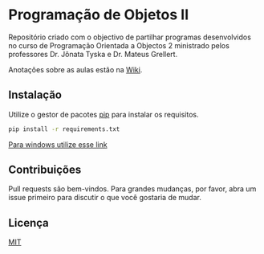 # Programação de Objetos II
Repositório criado com o objectivo de partilhar programas desenvolvidos no curso de Programação Orientada a Objectos 2 ministrado pelos professores Dr. Jônata Tyska e Dr. Mateus Grellert.

Anotações sobre as aulas estão na [Wiki](https://github.com/larissajusten/ufsc-object-oriented-programming/wiki).

## Instalação

Utilize o gestor de pacotes [pip](https://pip.pypa.io/en/stable/) para instalar os requisitos.

```bash
pip install -r requirements.txt
```

[Para windows utilize esse link](https://www.google.com/search?q=install+pip+windows&ei=dGiZYdv0EPDm1sQPpLaBmA4&oq=install+pip+win&gs_lcp=Cgdnd3Mtd2l6EAMYADIFCAAQgAQyBQgAEIAEMgUIABCABDIFCAAQgAQyBQgAEIAEMgUIABCABDIGCAAQFhAeMgYIABAWEB4yBggAEBYQHjIGCAAQFhAeOgQIABBDOgsIABCABBCxAxCDAToICAAQgAQQsQM6BwgAELEDEEM6BggAEAoQEzoKCAAQFhAKEB4QEzoICAAQFhAeEBNKBAhBGABQAFjAHWCaKWgBcAJ4AIABywGIAY0RkgEGMC4xNS4xmAEAoAEBwAEB&sclient=gws-wiz)

## Contribuições

Pull requests são bem-vindos. Para grandes mudanças, por favor, abra um issue primeiro para discutir o que você gostaria de mudar.

## Licença

[MIT](https://choosealicense.com/licenses/mit/)
